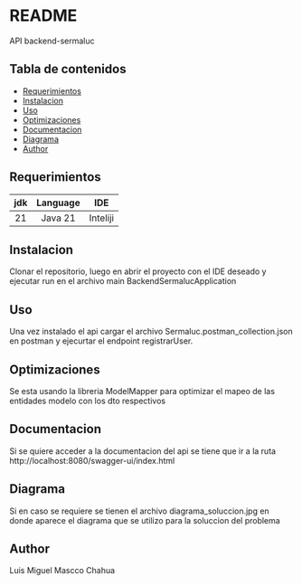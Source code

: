 <!-- Para abrir el preview en Atom: ^ (control) + shift + M -->

# README
API backend-sermaluc

<!-- Para crear un índice -->
## Tabla de contenidos
- [Requerimientos](#requerimientos)
- [Instalacion](#instalacion)
- [Uso](#uso)
- [Optimizaciones](#optimizaciones)
- [Documentacion](#documentacion)
- [Diagrama](#diagrama)
- [Author](#author)


## Requerimientos
| jdk | Language |IDE|
|:---:|:--------:|:---:|
| 21  | Java 21 | Inteliji |

## Instalacion
Clonar el repositorio, luego en abrir el proyecto con el IDE deseado y ejecutar run en el archivo
main BackendSermalucApplication

## Uso
Una vez instalado el api cargar el archivo Sermaluc.postman_collection.json
en postman y ejecurtar el endpoint registrarUser.

## Optimizaciones
Se esta usando la libreria ModelMapper para optimizar el mapeo de las entidades modelo con los dto
respectivos

## Documentacion
Si se quiere acceder a la documentacion del api se tiene que ir a la ruta
http://localhost:8080/swagger-ui/index.html

## Diagrama
Si en caso se requiere se tienen el archivo diagrama_soluccion.jpg en donde aparece el diagrama
que se utilizo para la soluccion del problema

## Author
Luis Miguel Mascco Chahua

